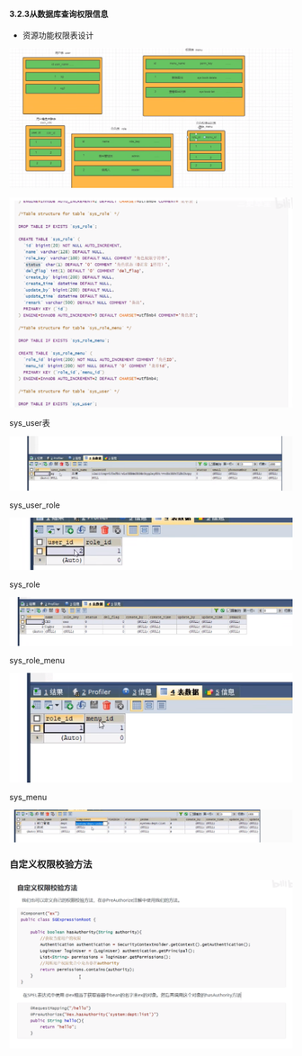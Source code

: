 #### 3.2.3从数据库查询权限信息

- 资源功能权限表设计

![image-20230917162753351](./SpringSecurity/image-20230917162753351.png)

![image-20230917163156754](./SpringSecurity/image-20230917163156754.png)

sys_user表

![image-20230917163848487](./SpringSecurity/image-20230917163848487.png)

sys_user_role

![image-20230917163920789](./SpringSecurity/image-20230917163920789.png)

sys_role

![image-20230917164005140](./SpringSecurity/image-20230917164005140.png)

sys_role_menu

![image-20230917164037275](./SpringSecurity/image-20230917164037275.png)

sys_menu

![image-20230917164105587](./SpringSecurity/image-20230917164105587.png)





### 自定义权限校验方法

![image-20230922164426118](./SpringSecurity/image-20230922164426118.png)
